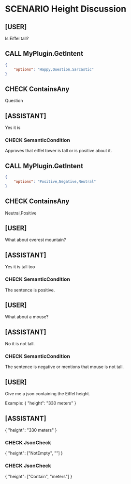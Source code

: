 # SCENARIO Height Discussion

## [USER]
Is Eiffel tall?

## CALL MyPlugin.GetIntent
```json
{
	"options": "Happy,Question,Sarcastic"
}
```

## CHECK ContainsAny
Question

## [ASSISTANT]
Yes it is

### CHECK SemanticCondition
Approves that eiffel tower is tall or is positive about it.

## CALL MyPlugin.GetIntent
```json
{
	"options": "Positive,Negative,Neutral"
}
```
## CHECK ContainsAny
Neutral,Positive

## [USER]
What about everest mountain?

## [ASSISTANT]
Yes it is tall too

### CHECK SemanticCondition
The sentence is positive.

## [USER]
What about a mouse?

## [ASSISTANT]
No it is not tall.

### CHECK SemanticCondition
The sentence is negative or mentions that mouse is not tall.

## [USER]
Give me a json containing the Eiffel height.

Example: 
{
	"height": "330 meters"
}

## [ASSISTANT]
{
	"height": "330 meters"
}

### CHECK JsonCheck
{
	"height": ["NotEmpty", ""]
}

### CHECK JsonCheck
{
	"height": ["Contain", "meters"]
}

